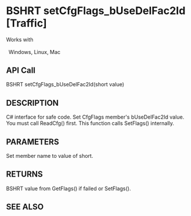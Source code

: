 # BSHRT setCfgFlags_bUseDelFac2Id [Traffic]

Works with <p class="s1" style="padding-top: 2pt;padding-left: 5pt;text-indent: 0pt;text-align: left;"><a name="bookmark416">&zwnj;</a>Windows, Linux, Mac</p>

## API Call
BSHRT setCfgFlags_bUseDelFac2Id(short value)
## DESCRIPTION
C# interface for safe code. Set CfgFlags member&#39;s bUseDelFac2Id value. You must call ReadCfg() first. This function calls SetFlags() internally.

## PARAMETERS
Set member name to value of short.

## RETURNS
BSHRT value from GetFlags() if failed or SetFlags().

## SEE ALSO

